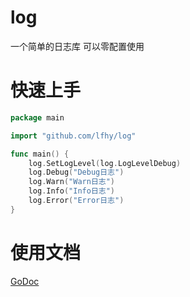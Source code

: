 # log
一个简单的日志库 可以零配置使用

# 快速上手
```go
package main

import "github.com/lfhy/log"

func main() {
	log.SetLogLevel(log.LogLevelDebug)
	log.Debug("Debug日志")
	log.Warn("Warn日志")
	log.Info("Info日志")
	log.Error("Error日志")
}
```
# 使用文档
[GoDoc](https://pkg.go.dev/github.com/lfhy/log)